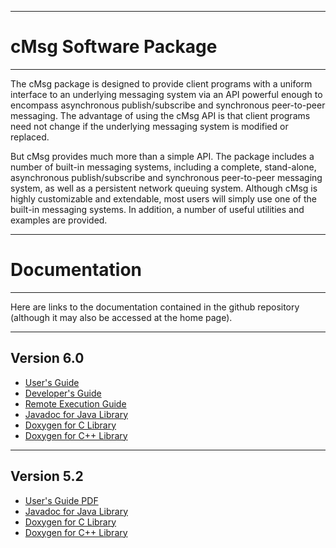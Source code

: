 ----------------------------

# **cMsg Software Package**

----------------------------

The cMsg package is designed to provide client programs with a uniform interface to an underlying
messaging system via an API powerful enough to encompass asynchronous publish/subscribe and
synchronous peer-to-peer messaging. The advantage of using the cMsg API is that client programs
need not change if the underlying messaging system is modified or replaced.

But cMsg provides much more than a simple API. The package includes a number of built-in messaging
systems, including a complete, stand-alone, asynchronous publish/subscribe and synchronous
peer-to-peer messaging system, as well as a persistent network queuing system.
Although cMsg is highly customizable and extendable, most users will simply use one of the built-in
messaging systems. In addition, a number of useful utilities and examples are provided.

-----------------------------

# **Documentation**

----------------------------

Here are links to the documentation contained in the github repository
(although it may also be accessed at the home page).

___________________________
## **Version 6.0**

* [User's Guide](https://jeffersonlab.github.io/cMsg/doc-6.0/users_guide/cMsg_Users_Guide.pdf)
* [Developer's Guide](https://jeffersonlab.github.io/cMsg/doc-6.0/developers_guide/Developers_Users_Guide.pdf)
* [Remote Execution Guide](https://jeffersonlab.github.io/cMsg/doc-6.0/users_guide/Remote_Execution_Guide.pdf)
* [Javadoc for Java Library](https://jeffersonlab.github.io/cMsg/doc-6.0/javadoc/index.html)
* [Doxygen for C Library](https://jeffersonlab.github.io/cMsg/doc-6.0/doxygen/C/html/index.html)
* [Doxygen for C++ Library](https://jeffersonlab.github.io/cMsg/doc-6.0/doxygen/CC/html/index.html)

___________________________
## **Version 5.2**

* [User's Guide PDF](https://jeffersonlab.github.io/cMsg/doc-5.2/users_guide/cMsg_Users_Guide.pdf)
* [Javadoc for Java Library](https://jeffersonlab.github.io/cMsg/doc-5.2/javadoc/index.html)
* [Doxygen for C Library](https://jeffersonlab.github.io/cMsg/doc-5.2/doxygen/C/html/index.html)
* [Doxygen for C++ Library](https://jeffersonlab.github.io/cMsg/doc-5.2/doxygen/CC/html/index.html)
